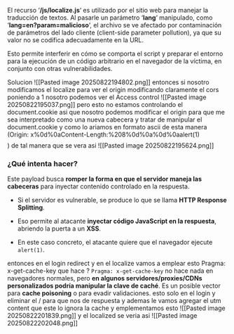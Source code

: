 El recurso ‘**/js/localize.js**‘ es utilizado por el sitio web para manejar la traducción de textos. Al pasarle un parámetro ‘**lang**‘ manipulado, como ‘**lang=en?param=malicioso**‘, el archivo se ve afectado por contaminación de parámetros del lado cliente (client-side parameter pollution), ya que su valor no se codifica adecuadamente en la URL.

Esto permite interferir en cómo se comporta el script y preparar el entorno para la ejecución de un código arbitrario en el navegador de la víctima, en conjunto con otras vulnerabilidades.

Solucion
![[Pasted image 20250822194802.png]]
entonces si nosotro modificamos el localize para ver el origin modificando claramente el cors poniendo a 1 nosotro podemos ver el Access control
![[Pasted image 20250822195037.png]]
pero esto no estamos controlando el document.cookie
asi que nosotro podemos modificar el origin para que me sea interpretado como una nueva cabecera y tratar de manipular el document.cookie y como lo ariamos en formato ascii
de esta manera (Origin: x%0d%0aContent-Length:%208%0d%0a%0d%0aalert(1)$$$$)
de tal manera que se vera asi
![[Pasted image 20250822195624.png]]
### ¿Qué intenta hacer?

Este payload busca **romper la forma en que el servidor maneja las cabeceras** para inyectar contenido controlado en la respuesta.

- Si el servidor es vulnerable, se produce lo que se llama **HTTP Response Splitting**.
    
- Eso permite al atacante **inyectar código JavaScript en la respuesta**, abriendo la puerta a un **XSS**.
    
- En este caso concreto, el atacante quiere que el navegador ejecute `alert(1)`.


entonces en el login redirect y en el localize vamos a emplear esto
Pragma: x-get-cache-key
que hace ?
`Pragma: x-get-cache-key` no hace nada en navegadores normales, pero **en algunos servidores/proxies/CDNs personalizados podría manipular la clave de caché**. Es un posible vector para **cache poisoning** o para evadir validaciones.
esto solo en el login
y eliminar el / para que nos de respuesta y ademas le vamos agregar el utm content que este lo ignora la cache
 y emplementamos esto
 ![[Pasted image 20250822201839.png]]
 y el localized se veria asi
 ![[Pasted image 20250822202048.png]]
 